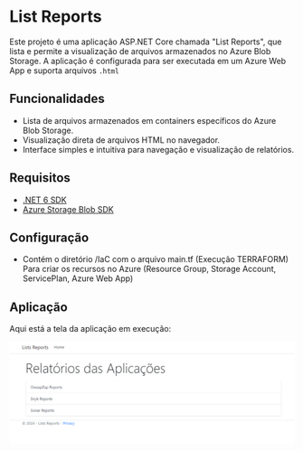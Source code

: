 # List Reports

Este projeto é uma aplicação ASP.NET Core chamada "List Reports", que lista e permite a visualização de arquivos armazenados no Azure Blob Storage. A aplicação é configurada para ser executada em um Azure Web App e suporta arquivos `.html`

## Funcionalidades

- Lista de arquivos armazenados em containers específicos do Azure Blob Storage.
- Visualização direta de arquivos HTML no navegador.
- Interface simples e intuitiva para navegação e visualização de relatórios.

## Requisitos

- [.NET 6 SDK](https://dotnet.microsoft.com/download/dotnet/6.0)
- [Azure Storage Blob SDK](https://www.nuget.org/packages/Azure.Storage.Blobs/)


## Configuração

- Contém o diretório /IaC com o arquivo main.tf (Execução TERRAFORM) Para criar os recursos no Azure (Resource Group, Storage Account, ServicePlan, Azure Web App)

## Aplicação

Aqui está a tela da aplicação em execução:

![Screenshot](img/screenshot.png)